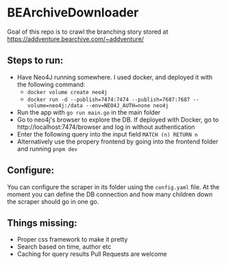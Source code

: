 # BEArchiveDownloader

Goal of this repo is to crawl the branching story stored at https://addventure.bearchive.com/~addventure/

## Steps to run:

- Have Neo4J running somewhere. I used docker, and deployed it with the following command:
  - `docker volume create neo4j`
  - `docker run -d --publish=7474:7474 --publish=7687:7687 --volume=neo4j:/data --env=NEO4J_AUTH=none neo4j`
- Run the app with `go run main.go` in the main folder
- Go to neo4j's browser to explore the DB. If deployed with Docker, go to http://localhost:7474/browser and log in without authentication
- Enter the following query into the input field `MATCH (n) RETURN n`
- Alternatively use the propery frontend by going into the frontend folder and running `pnpm dev`

## Configure:
You can configure the scraper in its folder using the `config.yaml` file. At the moment you can define the DB connection 
and how many children down the scraper should go in one go.

## Things missing:
- Proper css framework to make it pretty
- Search based on time, author etc
- Caching for query results
Pull Requests are welcome